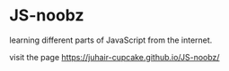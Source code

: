 # JS-noobz

learning different parts of JavaScript from the internet.

visit the page
https://juhair-cupcake.github.io/JS-noobz/

